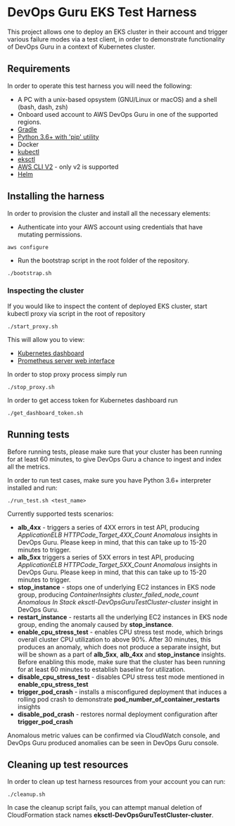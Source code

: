 # DevOps Guru EKS Test Harness

This project allows one to deploy an EKS cluster in their account and trigger various failure modes via a test client, in order to demonstrate functionality of DevOps Guru in a context of Kubernetes cluster.

## Requirements

In order to operate this test harness you will need the following:
* A PC with a unix-based opsystem (GNU/Linux or macOS) and a shell (bash, dash, zsh)
* Onboard used account to AWS DevOps Guru in one of the supported regions.
* [Gradle](https://gradle.org/install/)
* [Python 3.6+ with 'pip' utility](https://pip.pypa.io/en/stable/installation/)
* Docker
* [kubectl](https://kubernetes.io/docs/tasks/tools/)
* [eksctl](https://docs.aws.amazon.com/eks/latest/userguide/eksctl.html)
* [AWS CLI V2](https://docs.aws.amazon.com/cli/latest/userguide/install-cliv2.html) - only v2 is supported
* [Helm](https://helm.sh/docs/intro/install/)

## Installing the harness
In order to provision the cluster and install all the necessary elements:
* Authenticate into your AWS account using credentials that have mutating permissions.
```shell
aws configure
```

* Run the bootstrap script in the root folder of the repository.

```shell
./bootstrap.sh
```

### Inspecting the cluster
If you would like to inspect the content of deployed EKS cluster, start kubectl proxy via script in the root of repository
```shell
./start_proxy.sh
```

This will allow you to view:
* [Kubernetes dashboard](http://localhost:8001/api/v1/namespaces/default/services/https:kubernetes-dashboard:https/proxy/#/workloads?namespace=default)
* [Prometheus server web interface](http://localhost:9090/graph?g0.expr=&g0.tab=1&g0.stacked=0&g0.range_input=1h)

In order to stop proxy process simply run
```shell
./stop_proxy.sh
```

In order to get access token for Kubernetes dashboard run
```shell
./get_dashboard_token.sh
```

## Running tests

Before running tests, please make sure that your cluster has been running for at least 60 minutes, to give DevOps Guru a chance to ingest and index all the metrics.

In order to run test cases, make sure you have Python 3.6+ interpreter installed and run:
```shell
./run_test.sh <test_name>
```

Currently supported tests scenarios:
* __alb_4xx__ - triggers a series of 4XX errors in test API, producing _ApplicationELB HTTPCode_Target_4XX_Count Anomalous_ insights in DevOps Guru. Please keep in mind, that this can take up to 15-20 minutes to trigger.
* __alb_5xx__ triggers a series of 5XX errors in test API, producing _ApplicationELB HTTPCode_Target_5XX_Count Anomalous_ insights in DevOps Guru. Please keep in mind, that this can take up to 15-20 minutes to trigger.
* __stop_instance__ - stops one of underlying EC2 instances in EKS node group, producing _ContainerInsights cluster_failed_node_count Anomalous In Stack eksctl-DevOpsGuruTestCluster-cluster_ insight in DevOps Guru.
* __restart_instance__ - restarts all the underlying EC2 instances in EKS node group, ending the anomaly caused by __stop_instance__.
* __enable_cpu_stress_test__ - enables CPU stress test mode, which brings overall cluster CPU utilization to above 90%. After 30 minutes, this produces an anomaly, which does not produce a separate insight, but will be shown as a part of __alb_5xx__, __alb_4xx__ and __stop_instance__ insights. Before enabling this mode, make sure that the cluster has been running for at least 60 minutes to establish baseline for utilization.
* __disable_cpu_stress_test__ - disables CPU stress test mode mentioned in __enable_cpu_stress_test__
* __trigger_pod_crash__ - installs a misconfigured deployment that induces a rolling pod crash to demonstrate __pod_number_of_container_restarts__ insights
* __disable_pod_crash__ - restores normal deployment configuration after __trigger_pod_crash__

Anomalous metric values can be confirmed via CloudWatch console, and DevOps Guru produced anomalies can be seen in DevOps Guru console.

## Cleaning up test resources

In order to clean up test harness resources from your account you can run:
```
./cleanup.sh
```
In case the cleanup script fails, you can attempt manual deletion of CloudFormation stack names __eksctl-DevOpsGuruTestCluster-cluster__.
